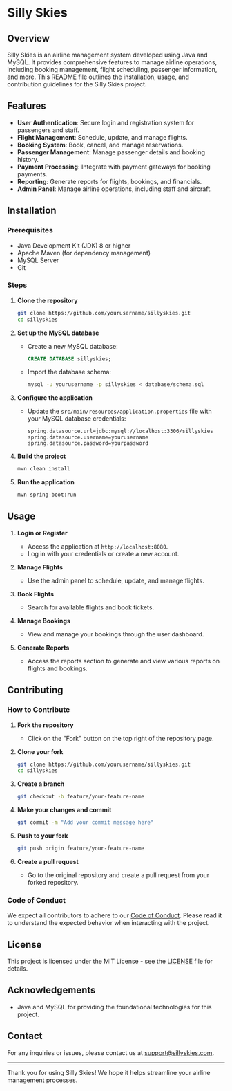 # Silly Skies

## Overview
Silly Skies is an airline management system developed using Java and MySQL. It provides comprehensive features to manage airline operations, including booking management, flight scheduling, passenger information, and more. This README file outlines the installation, usage, and contribution guidelines for the Silly Skies project.

## Features
- **User Authentication**: Secure login and registration system for passengers and staff.
- **Flight Management**: Schedule, update, and manage flights.
- **Booking System**: Book, cancel, and manage reservations.
- **Passenger Management**: Manage passenger details and booking history.
- **Payment Processing**: Integrate with payment gateways for booking payments.
- **Reporting**: Generate reports for flights, bookings, and financials.
- **Admin Panel**: Manage airline operations, including staff and aircraft.

## Installation

### Prerequisites
- Java Development Kit (JDK) 8 or higher
- Apache Maven (for dependency management)
- MySQL Server
- Git

### Steps
1. **Clone the repository**
   ```bash
   git clone https://github.com/yourusername/sillyskies.git
   cd sillyskies
   ```

2. **Set up the MySQL database**
   - Create a new MySQL database:
     ```sql
     CREATE DATABASE sillyskies;
     ```
   - Import the database schema:
     ```bash
     mysql -u yourusername -p sillyskies < database/schema.sql
     ```

3. **Configure the application**
   - Update the `src/main/resources/application.properties` file with your MySQL database credentials:
     ```properties
     spring.datasource.url=jdbc:mysql://localhost:3306/sillyskies
     spring.datasource.username=yourusername
     spring.datasource.password=yourpassword
     ```

4. **Build the project**
   ```bash
   mvn clean install
   ```

5. **Run the application**
   ```bash
   mvn spring-boot:run
   ```

## Usage
1. **Login or Register**
   - Access the application at `http://localhost:8080`.
   - Log in with your credentials or create a new account.

2. **Manage Flights**
   - Use the admin panel to schedule, update, and manage flights.

3. **Book Flights**
   - Search for available flights and book tickets.

4. **Manage Bookings**
   - View and manage your bookings through the user dashboard.

5. **Generate Reports**
   - Access the reports section to generate and view various reports on flights and bookings.

## Contributing

### How to Contribute
1. **Fork the repository**
   - Click on the "Fork" button on the top right of the repository page.

2. **Clone your fork**
   ```bash
   git clone https://github.com/yourusername/sillyskies.git
   cd sillyskies
   ```

3. **Create a branch**
   ```bash
   git checkout -b feature/your-feature-name
   ```

4. **Make your changes and commit**
   ```bash
   git commit -m "Add your commit message here"
   ```

5. **Push to your fork**
   ```bash
   git push origin feature/your-feature-name
   ```

6. **Create a pull request**
   - Go to the original repository and create a pull request from your forked repository.

### Code of Conduct
We expect all contributors to adhere to our [Code of Conduct](CODE_OF_CONDUCT.md). Please read it to understand the expected behavior when interacting with the project.

## License
This project is licensed under the MIT License - see the [LICENSE](LICENSE) file for details.

## Acknowledgements
- Java and MySQL for providing the foundational technologies for this project.

## Contact
For any inquiries or issues, please contact us at [support@sillyskies.com](mailto:haafizshamnad@gmail.com).

---

Thank you for using Silly Skies! We hope it helps streamline your airline management processes.
